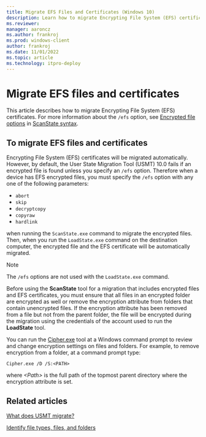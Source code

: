 ```yaml
---
title: Migrate EFS Files and Certificates (Windows 10)
description: Learn how to migrate Encrypting File System (EFS) certificates. Also, learn where to find information about how to identify file types, files, and folders.
ms.reviewer: 
manager: aaroncz
ms.author: frankroj
ms.prod: windows-client
author: frankroj
ms.date: 11/01/2022
ms.topic: article
ms.technology: itpro-deploy
---
```


# Migrate EFS files and certificates

This article describes how to migrate Encrypting File System (EFS) certificates. For more information about the `/efs` option, see [Encrypted file options](#encrypted-file-options) in [ScanState syntax](usmt-scanstate-syntax.md).

## To migrate EFS files and certificates

Encrypting File System (EFS) certificates will be migrated automatically. However, by default, the User State Migration Tool (USMT) 10.0 fails if an encrypted file is found unless you specify an `/efs` option. Therefore when a device has EFS encrypted files, you must specify the `/efs` option with any one of the following parameters:

- `abort`
- `skip`
- `decryptcopy`
- `copyraw`
- `hardlink`

when running the `ScanState.exe` command to migrate the encrypted files. Then, when you run the `LoadState.exe` command on the destination computer, the encrypted file and the EFS certificate will be automatically migrated.

> [!NOTE]
> The `/efs` options are not used with the `LoadState.exe` command.

Before using the **ScanState** tool for a migration that includes encrypted files and EFS certificates, you must ensure that all files in an encrypted folder are encrypted as well or remove the encryption attribute from folders that contain unencrypted files. If the encryption attribute has been removed from a file but not from the parent folder, the file will be encrypted during the migration using the credentials of the account used to run the **LoadState** tool.

You can run the [Cipher.exe](/windows-server/administration/windows-commands/cipher) tool at a Windows command prompt to review and change encryption settings on files and folders. For example, to remove encryption from a folder, at a command prompt type:

``` syntax
Cipher.exe /D /S:<PATH>
```

where *&lt;Path&gt;* is the full path of the topmost parent directory where the encryption attribute is set.

## Related articles

[What does USMT migrate?](usmt-what-does-usmt-migrate.md)

[Identify file types, files, and folders](usmt-identify-file-types-files-and-folders.md)
